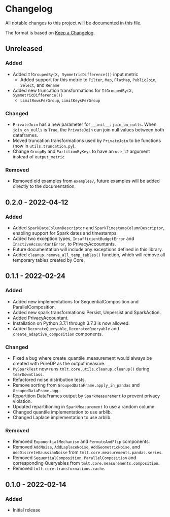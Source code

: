 # Changelog
All notable changes to this project will be documented in this file.

The format is based on [Keep a Changelog](https://keepachangelog.com/en/1.0.0/).

## Unreleased
### Added
- Added `IfGroupedBy(X, SymmetricDifference())` input metric
  - Added support for this metric to `Filter`, `Map`, `FlatMap`, `PublicJoin`, `Select`, and `Rename`
- Added new truncation transformations for `IfGroupedBy(X, SymmetricDifference())`
  - `LimitRowsPerGroup`, `LimitKeysPerGroup`

### Changed
- `PrivateJoin` has a new parameter for `__init__`: `join_on_nulls`. When `join_on_nulls` is `True`, the `PrivateJoin` can join null values between both dataframes.
- Moved truncation transformations used by `PrivateJoin` to be functions (now in `utils.truncation.py`).
- Change `GroupBy` and `PartitionByKeys` to have an `use_l2` argument instead of `output_metric` 

### Removed
- Removed old examples from `examples/`, future examples will be added directly to the documentation.

## 0.2.0 - 2022-04-12
### Added
- Added `SparkDateColumnDescriptor` and `SparkTimestampColumnDescriptor`, enabling support for Spark dates and timestamps.
- Added two exception types, `InsufficientBudgetError` and `InactiveAccountantError`, to PrivacyAccountants.
- Future documentation will include any exceptions defined in this library.
- Added `cleanup.remove_all_temp_tables()` function, which will remove all temporary tables created by Core.

## 0.1.1 - 2022-02-24
### Added
- Added new implementations for SequentialComposition and ParallelComposition.
- Added new spark transformations: Persist, Unpersist and SparkAction.
- Added PrivacyAccountant.
- Installation on Python 3.7.1 through 3.7.3 is now allowed.
- Added `DecorateQueryable`, `DecoratedQueryable` and `create_adaptive_composition` components.

### Changed
- Fixed a bug where create_quantile_measurement would always be created with PureDP as the output measure.
- `PySparkTest` now runs `tmlt.core.utils.cleanup.cleanup()` during `tearDownClass`.
- Refactored noise distribution tests.
- Remove sorting from `GroupedDataFrame.apply_in_pandas` and `GroupedDataFrame.agg`.
- Repartition DataFrames output by `SparkMeasurement` to prevent privacy violation.
- Updated repartitioning in `SparkMeasurement` to use a random column.
- Changed quantile implementation to use arblib.
- Changed Laplace implementation to use arblib.

### Removed
- Removed `ExponentialMechanism` and `PermuteAndFlip` components.
- Removed `AddNoise`, `AddLaplaceNoise`, `AddGeometricNoise`, and `AddDiscreteGaussianNoise` from
  `tmlt.core.measurements.pandas.series`.
- Removed `SequentialComposition`, `ParallelComposition` and corresponding Queryables from
  `tmlt.core.measurements.composition`.
- Removed `tmlt.core.transformations.cache`.

## 0.1.0 - 2022-02-14
### Added
- Initial release
